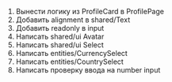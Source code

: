 1) Вынести логику из ProfileCard в ProfilePage
2) Добавить alignment в shared/Text
3) Добавить readonly в input
4) Написать shared/ui Avatar
5) Написать shared/ui Select
6) Написать entities/CurrencySelect
7) Написать entities/CountrySelect
8) Написать проверку ввода на number input
